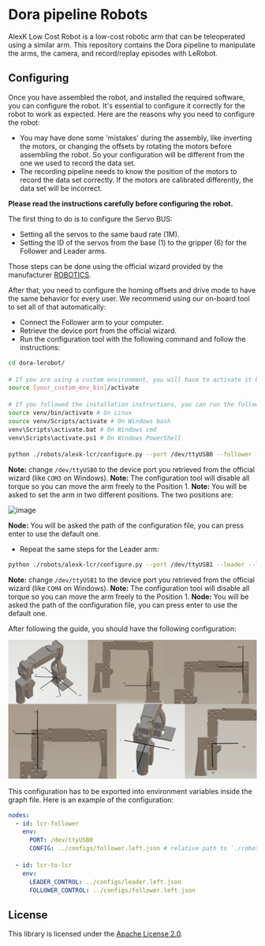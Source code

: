 # Dora pipeline Robots

AlexK Low Cost Robot is a low-cost robotic arm that can be teleoperated using a similar arm. This repository contains
the Dora pipeline to manipulate the arms, the camera, and record/replay episodes with LeRobot.

## Configuring

Once you have assembled the robot, and installed the required software, you can configure the robot. It's essential to
configure it
correctly for the robot to work as expected. Here are the reasons why you need to configure the robot:

- You may have done some 'mistakes' during the assembly, like inverting the motors, or changing the offsets by rotating
  the motors before assembling the robot. So your configuration will be different from the one we used to record the
  data set.
- The recording pipeline needs to know the position of the motors to record the data set correctly. If the motors are
  calibrated differently, the data set will be incorrect.

**Please read the instructions carefully before configuring the robot.**

The first thing to do is to configure the Servo BUS:

- Setting all the servos to the same baud rate (1M).
- Setting the ID of the servos from the base (1) to the gripper (6) for the Follower and Leader arms.

Those steps can be done using the official wizard provided by the
manufacturer [ROBOTICS](https://emanual.robotis.com/docs/en/software/dynamixel/dynamixel_wizard2/).

After that, you need to configure the homing offsets and drive mode to have the same behavior for every user. We
recommend using our on-board tool to set all of that automatically:

- Connect the Follower arm to your computer.
- Retrieve the device port from the official wizard.
- Run the configuration tool with the following command and follow the instructions:

```bash
cd dora-lerobot/

# If you are using a custom environment, you will have to activate it before running the command
source [your_custom_env_bin]/activate

# If you followed the installation instructions, you can run the following command
source venv/bin/activate # On Linux
source venv/Scripts/activate # On Windows bash
venv\Scripts\activate.bat # On Windows cmd
venv\Scripts\activate.ps1 # On Windows PowerShell

python ./robots/alexk-lcr/configure.py --port /dev/ttyUSB0 --follower --left # (or right)
```

**Note:** change `/dev/ttyUSB0` to the device port you retrieved from the official wizard (like `COM3` on Windows).
**Note:** The configuration tool will disable all torque so you can move the arm freely to the Position 1.
**Note:** You will be asked to set the arm in two different positions. The two positions are:

![image](https://github.com/Hennzau/Hennzau/blob/main/assets/Koch_arm_positions.png)

**Node:** You will be asked the path of the configuration file, you can press enter to use the default one.

- Repeat the same steps for the Leader arm:

```bash
python ./robots/alexk-lcr/configure.py --port /dev/ttyUSB1 --leader --left # (or right)
```

**Note:** change `/dev/ttyUSB1` to the device port you retrieved from the official wizard (like `COM4` on Windows).
**Note:** The configuration tool will disable all torque so you can move the arm freely to the Position 1.
**Node:** You will be asked the path of the configuration file, you can press enter to use the default one.

After following the guide, you should have the following configuration:

![image](https://github.com/Hennzau/Hennzau/blob/main/assets/Koch_arm_wanted_configuration.png)

This configuration has to be exported into environment variables inside the graph file. Here is an example of the
configuration:

```YAML
nodes:
  - id: lcr-follower
    env:
      PORT: /dev/ttyUSB0
      CONFIG: ../configs/follower.left.json # relative path to `./robots/alexk-lcr/configs/follower.json`

  - id: lcr-to-lcr
    env:
      LEADER_CONTROL: ../configs/leader.left.json
      FOLLOWER_CONTROL: ../configs/follower.left.json
```

## License

This library is licensed under the [Apache License 2.0](../../LICENSE).